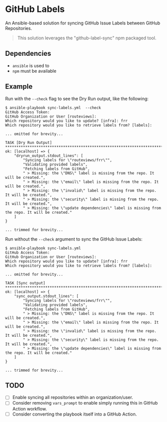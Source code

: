 # GitHub Labels

An Ansible-based solution for syncing GitHub Issue Labels between GitHub Repositories.

> This solution leverages the "github-label-sync" npm packaged tool.

## Dependencies

* `ansible` is used to 
* `npm` must be available

## Example

Run with the `--check` flag to see the Dry Run output, like the following:

    $ ansible-playbook sync-labels.yml  --check
    GitHub Access Token: 
    GitHub Organization or User [routeviews]: 
    Which repository would you like to update? [infra]: frr
    Which repository would you like to retrieve labels from? [labels]: 

    ... omitted for brevity...

    TASK [Dry Run Output] *********************************************************************************************************************
    ok: [localhost] => {
        "dryrun_output.stdout_lines": [
            "Syncing labels for \"routeviews/frr\"",
            "Validating provided labels",
            "Fetching labels from GitHub",
            " > Missing: the \"DNS\" label is missing from the repo. It will be created.",
            " > Missing: the \"email\" label is missing from the repo. It will be created.",
            " > Missing: the \"invalid\" label is missing from the repo. It will be created.",
            " > Missing: the \"security\" label is missing from the repo. It will be created.",
            " > Missing: the \"update dependencies\" label is missing from the repo. It will be created."
        ]
    }

    ... trimmed for brevity...

Run without the `--check` argument to sync the GitHub Issue Labels:

    $ ansible-playbook sync-labels.yml
    GitHub Access Token: 
    GitHub Organization or User [routeviews]: 
    Which repository would you like to update? [infra]: frr
    Which repository would you like to retrieve labels from? [labels]: 

    ... omitted for brevity...

    TASK [Sync output] ************************************************************************************************************************
    ok: [localhost] => {
        "sync_output.stdout_lines": [
            "Syncing labels for \"routeviews/frr\"",
            "Validating provided labels",
            "Fetching labels from GitHub",
            " > Missing: the \"DNS\" label is missing from the repo. It will be created.",
            " > Missing: the \"email\" label is missing from the repo. It will be created.",
            " > Missing: the \"invalid\" label is missing from the repo. It will be created.",
            " > Missing: the \"security\" label is missing from the repo. It will be created.",
            " > Missing: the \"update dependencies\" label is missing from the repo. It will be created."
        ]
    }

    ... trimmed for brevity...

## TODO

- [ ] Enable syncing all repositories within an organization/user.
- [ ] Consider removing `vars_prompt` to enable simply running this in GitHub Action workflow.
- [ ] Consider converting the playbook itself into a GitHub Action.
